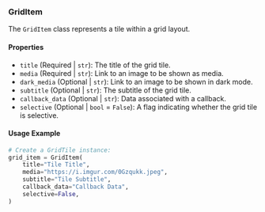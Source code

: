 ### GridItem

The `GridItem` class represents a tile within a grid layout.

#### Properties

- `title` (Required | `str`): The title of the grid tile.
- `media` (Required | `str`): Link to an image to be shown as media.
- `dark_media` (Optional | `str`): Link to an image to be shown in dark mode.
- `subtitle` (Optional | `str`): The subtitle of the grid tile.
- `callback_data` (Optional | `str`): Data associated with a callback.
- `selective` (Optional | `bool` = `False`): A flag indicating whether the grid tile is selective.

#### Usage Example

```python
# Create a GridTile instance:
grid_item = GridItem(
    title="Tile Title",
    media="https://i.imgur.com/0Gzqukk.jpeg",
    subtitle="Tile Subtitle",
    callback_data="Callback Data",
    selective=False,
)
```